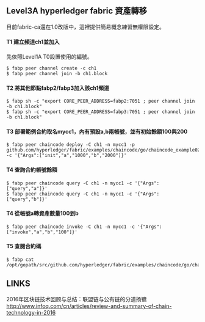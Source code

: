 ## Level3A hyperledger fabric 資產轉移
目前fabric-ca還在1.0改版中，這裡提供簡易概念練習無權限設定。

#### T1 建立頻道ch1並加入
先依照Level1A T0設置使用的編號。

```
$ fabp peer channel create -c ch1
$ fabp peer channel join -b ch1.block
```
#### T2 將其他節點fabp2/fabp3加入該ch1頻道
```
$ fabp sh -c "export CORE_PEER_ADDRESS=fabp2:7051 ; peer channel join -b ch1.block"
$ fabp sh -c "export CORE_PEER_ADDRESS=fabp3:7051 ; peer channel join -b ch1.block"
```
#### T3 部署範例合約取名mycc1，內有預設a,b兩帳號，並有初始餘額100與200
```
$ fabp peer chaincode deploy -C ch1 -n mycc1 -p github.com/hyperledger/fabric/examples/chaincode/go/chaincode_example02 -c '{"Args":["init","a","1000","b","2000"]}'
```
#### T4 查詢合約帳號餘額
```
$ fabp peer chaincode query -C ch1 -n mycc1 -c '{"Args":["query","a"]}'
$ fabp peer chaincode query -C ch1 -n mycc1 -c '{"Args":["query","b"]}'
```
#### T4 從帳號a轉資產數量100到b
```
$ fabp peer chaincode invoke -C ch1 -n mycc1 -c '{"Args":["invoke","a","b","100"]}'
```
#### T5 查閱合約碼
```
$ fabp cat /opt/gopath/src/github.com/hyperledger/fabric/examples/chaincode/go/chaincode_example02/chaincode_example02.go
```


## LINKS

2016年区块链技术回顾与总结：联盟链与公有链的分道扬镳 http://www.infoq.com/cn/articles/review-and-summary-of-chain-technology-in-2016
